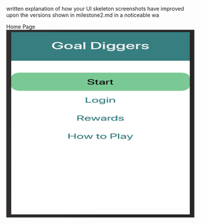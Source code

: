written explanation of how your UI skeleton screenshots have improved upon the versions shown in milestone2.md in a noticeable wa

Home Page
<img src=home_new.jpg width="500" height="500" />
